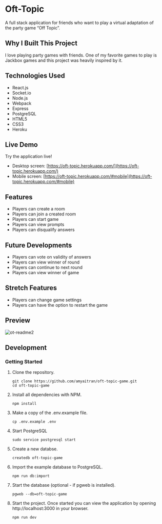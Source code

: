 # Oft-Topic

A full stack application for friends who want to play a virtual adaptation of the party game “Off Topic”.

## Why I Built This Project

I love playing party games with friends. One of my favorite games to play is Jackbox games and this project was heavily inspired by it.

## Technologies Used

- React.js
- Socket.io
- Node.js
- Webpack
- Express
- PostgreSQL
- HTML5
- CSS3
- Heroku

## Live Demo

Try the application live!
- Desktop screen: [https://oft-topic.herokuapp.com/](https://oft-topic.herokuapp.com/)
- Mobile screen: [https://oft-topic.herokuapp.com/#mobile](https://oft-topic.herokuapp.com/#mobile)

## Features

- Players can create a room
- Players can join a created room
- Players can start game
- Players can view prompts
- Players can disqualify answers

## Future Developments

- Players can vote on validity of answers
- Players can view winner of round
- Players can continue to next round
- Players can view winner of game

## Stretch Features
- Players can change game settings
- Players can have the option to restart the game

## Preview
![ot-readme2](https://user-images.githubusercontent.com/30616230/149431995-06195626-e20e-4968-a12c-aa68163d172a.gif)

## Development

### Getting Started

1. Clone the repository.

    ```shell
    git clone https://github.com/amyaitran/oft-topic-game.git
    cd oft-topic-game
    ```

1. Install all dependencies with NPM.

    ```shell
    npm install
    ```

1. Make a copy of the .env.example file.
    ```shell
    cp .env.example .env
    ```
    
1. Start PostgreSQL
    ```shell
    sudo service postgresql start
    ```

1. Create a new databse.
    ```shell
    createdb oft-topic-game
    ```
    
1. Import the example database to PostgreSQL.
    ```shell
    npm run db:import
    ```
    
1. Start the database (optional - if pgweb is installed).
    ```shell
    pgweb --db=oft-topic-game
    ```

1. Start the project. Once started you can view the application by opening http://localhost:3000 in your browser.
    ```shell
    npm run dev
    ```
